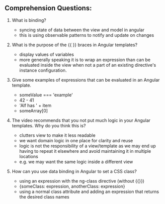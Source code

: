 ## Comprehension Questions:

1. What is binding?
	- syncing state of data between the view and model in angular
	- this is using observable patterns to notify and update on changes

	
2. What is the purpose of the {{ }} braces in Angular templates?
	- display values of variables
	- more generally speaking it is to wrap an expression than can be evaluated inside the view when not a part of an existing directive's instance configuration.

	
3. Give some examples of expressions that can be evaluated in an Angular template.
	- someValue === 'example'
	- 42 - 41
	- 'Alf has ' + item
	- someArray[0]

	
4. The video recommends that you not put much logic in your Angular templates. Why do you think this is?
	- clutters view to make it less readable
	- we want domain logic in one place for clarity and reuse
	- logic is not the responsibility of a view/template as we may end up having to repeat it elsewhere and avoid maintaining it in multiple locations
	- e.g. we may want the same logic inside a different view
	

5. How can you use data binding in Angular to set a CSS class?
	- using an expression with the ng-class directive (without {{}})
	- 	{someClass: expression, anotherClass: expression}
	- using a normal class attribute and adding an expression that returns the desired class names